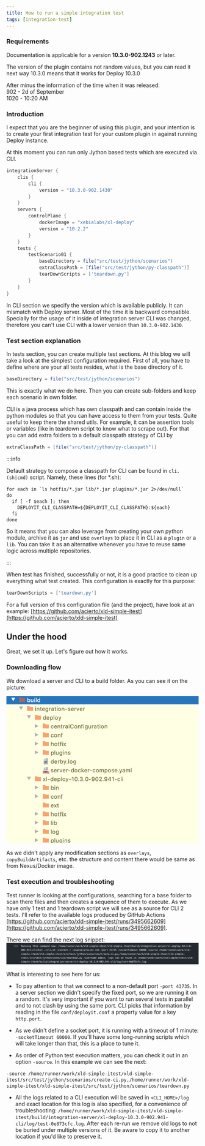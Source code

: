 ```yaml
---
title: How to run a simple integration test
tags: [integration-test]
---
```


### Requirements

Documentation is applicable for a version **10.3.0-902.1243** or later.

The version of the plugin contains not random values, but you can read it next way
10.3.0 means that it works for Deploy 10.3.0

After minus the information of the time when it was released: <br/>
902 - 2d of September <br/>
1020 - 10:20 AM <br/>

### Introduction

I expect that you are the beginner of using this plugin, and your intention is to create your first integration test
for your custom plugin in against running Deploy instance. 

At this moment you can run only Jython based tests which are executed via CLI.

```groovy
integrationServer {
    clis {
        cli {
            version = "10.3.0-902.1430"
        }
    }
    servers {
        controlPlane {
            dockerImage = "xebialabs/xl-deploy"
            version = "10.2.2"
        }
    }
    tests {
        testScenario01 {
            baseDirectory = file("src/test/jython/scenarios")
            extraClassPath = [file("src/test/jython/py-classpath")]
            tearDownScripts = ['teardown.py']
        }
    }
}
```

In CLI section we specify the version which is available publicly. It can mismatch with Deploy server. 
Most of the time it is backward compatible. Specially for the usage of it inside of integration server CLI was changed,
therefore you can't use CLI with a lower version than `10.3.0-902.1430`. 

### Test section explanation

In tests section, you can create multiple test sections. At this blog we will take a look at the simplest configuration required.
First of all, you have to define where are your all tests resides, what is the base directory of it.

```groovy
baseDirectory = file("src/test/jython/scenarios")
```
This is exactly what we do here. Then you can create sub-folders and keep each scenario in own folder.

CLI is a java process which has own classpath and can contain inside the python modules so that you can have access to them from your tests.
Quite useful to keep there the shared utils. For example, it can be assertion tools or variables (like in teardown script to know what to scrape out).
For that you can add extra folders to a default classpath strategy of CLI by

```groovy
extraClassPath = [file("src/test/jython/py-classpath")]
```

:::info

Default strategy to compose a classpath for CLI can be found in `cli.(sh|cmd)` script. Namely, these lines (for *.sh):

```shell script
for each in `ls hotfix/*.jar lib/*.jar plugins/*.jar 2>/dev/null`
do
  if [ -f $each ]; then
    DEPLOYIT_CLI_CLASSPATH=${DEPLOYIT_CLI_CLASSPATH}:${each}
  fi
done
``` 

So it means that you can also leverage from creating your own python module, archive it as `jar` and use `overlays` to 
place it in CLI as a `plugin` or a `lib`. You can take it as an alternative whenever you have to reuse same logic across
multiple repositories. 

:::

When test has finished, successfully or not, it is a good practice to clean up everything what test created. 
This configuration is exactly for this purpose:

```groovy
tearDownScripts = ['teardown.py']
``` 

For a full version of this configuration file (and the project), have look at an example:
 [https://github.com/acierto/xld-simple-itest](https://github.com/acierto/xld-simple-itest)
 

## Under the hood
 
Great, we set it up. Let's figure out how it works.

### Downloading flow

We download a server and CLI to a build folder. As you can see it on the picture: 

![cli-and-server](./pics/run-integration-test/downloading-server-and-cli.png)

As we didn't apply any modification sections as `overlays`, `copyBuildArtifacts`, etc. the structure and content there 
would be same as from Nexus/Docker image.

### Test execution and troubleshooting

Test runner is looking at the configurations, searching for a base folder to scan there files and then creates a sequence of them to execute.
As we have only 1 test and 1 teardown script we will see as a source for CLI 2 tests. I'll refer to the available logs produced
by GitHub Actions [https://github.com/acierto/xld-simple-itest/runs/3495662609](https://github.com/acierto/xld-simple-itest/runs/3495662609).

There we can find the next log snippet: ![Log snippet](./pics/run-integration-test/gradle-logs-related-to-running-cli.png)
  
What is interesting to see here for us: <br/>

* To pay attention to that we connect to a non-default port `-port 43735`. In a server section we didn't specify
the fixed port, so we are running it on a random. It's very important if you want to run several tests in parallel and to not clash
by using the same port. CLI picks that information by reading in the file `conf/deployit.conf` a property value for a key `http.port`.

* As we didn't define a socket port, it is running with a timeout of 1 minute: `-socketTimeout 60000`. If you'll have some long-running scripts which 
will take longer than that, this is a place to tune it. 

* As order of Python test execution matters, you can check it out in an option `-source`. In this example we can see the next:
```shell script
-source /home/runner/work/xld-simple-itest/xld-simple-itest/src/test/jython/scenarios/create-ci.py,/home/runner/work/xld-simple-itest/xld-simple-itest/src/test/jython/scenarios/teardown.py
```

* All the logs related to a CLI execution will be saved in `<CLI_HOME>/log` and exact location for this log is also specified, for a convenience of troubleshooting:
 `/home/runner/work/xld-simple-itest/xld-simple-itest/build/integration-server/xl-deploy-10.3.0-902.941-cli/log/test-0e873cfc.log`.
 After each re-run we remove old logs to not be buried under multiple versions of it. Be aware to copy it to another location if you'd like to preserve it.
